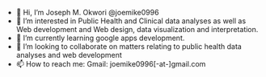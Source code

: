 - 👋 Hi, I’m Joseph M. Okwori @joemike0996
- 👀 I’m interested in Public Health and Clinical data analyses as well as Web development and Web design, data visualization and interpretation.
- 🌱 I’m currently learning google apps development.
- 💞️ I’m looking to collaborate on matters relating to public health data analyses and web development 
- 📫 How to reach me: Gmail: joemike0996[-at-]gmail.com

